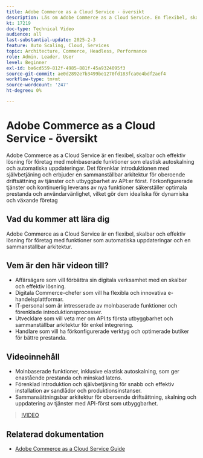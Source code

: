 ```yaml
---
title: Adobe Commerce as a Cloud Service - översikt
description: Läs om Adobe Commerce as a Cloud Service. En flexibel, skalbar och effektiv lösning för dynamisk digital drift med en sammanslagen arkitektur.
kt: 17219
doc-type: Technical Video
audience: all
last-substantial-update: 2025-2-3
feature: Auto Scaling, Cloud, Services
topic: Architecture, Commerce, Headless, Performance
role: Admin, Leader, User
level: Beginner
exl-id: ba6cd559-812f-4985-881f-45a9324095f3
source-git-commit: ae0d2892e7b3499be1270fd183fca0e4bdf2aef4
workflow-type: tm+mt
source-wordcount: '247'
ht-degree: 0%

---
```


# Adobe Commerce as a Cloud Service - översikt

Adobe Commerce as a Cloud Service är en flexibel, skalbar och effektiv lösning för företag med molnbaserade funktioner som elastisk autoskalning och automatiska uppdateringar. Det förenklar introduktionen med självbetjäning och erbjuder en sammanställbar arkitektur för oberoende driftsättning av tjänster och utbyggbarhet av API:er först. Förkonfigurerade tjänster och kontinuerlig leverans av nya funktioner säkerställer optimala prestanda och användarvänlighet, vilket gör dem idealiska för dynamiska och växande företag

## Vad du kommer att lära dig

Adobe Commerce as a Cloud Service är en flexibel, skalbar och effektiv lösning för företag med funktioner som automatiska uppdateringar och en sammanställbar arkitektur.

## Vem är den här videon till?

* Affärsägare som vill förbättra sin digitala verksamhet med en skalbar och effektiv lösning.
* Digitala Commerce-chefer som vill ha flexibla och innovativa e-handelsplattformar.
* IT-personal som är intresserade av molnbaserade funktioner och förenklade introduktionsprocesser.
* Utvecklare som vill veta mer om API:ts första utbyggbarhet och sammanställbar arkitektur för enkel integrering.
* Handlare som vill ha förkonfigurerade verktyg och optimerade butiker för bättre prestanda.

## Videoinnehåll

* Molnbaserade funktioner, inklusive elastisk autoskalning, som ger enastående prestanda och minskad latens.
* Förenklad introduktion och självbetjäning för snabb och effektiv installation av sandlådor och produktionsinstanser.
* Sammansättningsbar arkitektur för oberoende driftsättning, skalning och uppdatering av tjänster med API-först som utbyggbarhet.

>[!VIDEO](https://video.tv.adobe.com/v/3443315?learn=on&captions=swe)

## Relaterad dokumentation

* [Adobe Commerce as a Cloud Service Guide](https://experienceleague.adobe.com/sv/docs/commerce/cloud-service/overview)
